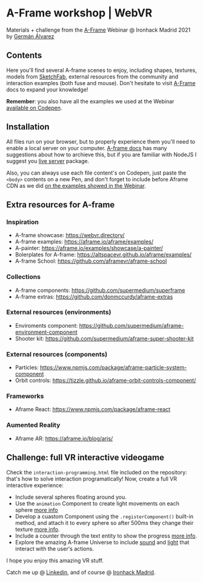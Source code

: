 # A-Frame workshop | WebVR

Materials + challenge from the [A-Frame](https://aframe.io/) Webinar @ Ironhack Madrid 2021 by [Germán Álvarez](https://www.linkedin.com/in/german-alvarez-dev)

## Contents

Here you'll find several A-frame scenes to enjoy, including shapes, textures, models from [SketchFab](https://sketchfab.com/), external resources from the community and interaction examples (both fuse and mouse). Don't hesitate to visit [A-Frame](https://aframe.io/) docs to expand your knowledge!

**Remember**: you also have all the examples we used at the Webinar [available on Codepen](https://codepen.io/collection/zxYOYZ).

## Installation

All files run on your browser, but to properly experience them you'll need to enable a local server on your computer. [A-frame docs](https://aframe.io/docs/1.2.0/introduction/installation.html) has many suggestions about how to archieve this, but if you are familiar with NodeJS I suggest you [live server](https://www.npmjs.com/package/live-server) package.

Also, you can always use each file content's on Codepen, just paste the `<body>` contents on a new Pen, and don't forget to include before Aframe CDN as we did [on the examples showed in the Webinar](https://codepen.io/collection/zxYOYZ).


## Extra resources for A-frame

### Inspiration
- A-frame showcase: https://webvr.directory/
- A-frame examples: https://aframe.io/aframe/examples/
- A-painter: https://aframe.io/examples/showcase/a-painter/
- Bolerplates for A-frame: https://altspacevr.github.io/aframe/examples/
- A-frame School: https://github.com/aframevr/aframe-school

### Collections
- A-frame components: https://github.com/supermedium/superframe
- A-frame extras: https://github.com/donmccurdy/aframe-extras

### External resources (environments)
- Enviroments component: https://github.com/supermedium/aframe-environment-component
- Shooter kit: https://github.com/supermedium/aframe-super-shooter-kit

### External resources (components)
- Particles: https://www.npmjs.com/package/aframe-particle-system-component
- Orbit controls: https://tizzle.github.io/aframe-orbit-controls-component/

### Frameworks
- Aframe React: https://www.npmjs.com/package/aframe-react

### Aumented Reality
- Aframe AR: https://aframe.io/blog/arjs/

## Challenge: full VR interactive videogame

Check the `interaction-programming.html` file included on the repository: that's how to solve interaction programatically!  Now, create a full VR interactive experience:
- Include several spheres floating around you.
- Use the `animation` Component to create light movements on each sphere [more info](https://aframe.io/docs/1.2.0/components/animation.html)
- Develop a cuastom Component using the `.registerComponent()` built-in method, and attach it to every sphere so after 500ms they change their texture [more info](https://aframe.io/docs/1.2.0/introduction/writing-a-component.html#:~:text=Registering%20the%20Component%20with%20AFRAME.&text=Components%20are%20registered%20with%20AFRAME,object%20of%20methods%20and%20properties.).
- Include a counter through the text entity to show the progress [more info](https://aframe.io/docs/1.2.0/components/text.html).
- Explore the amazing A-frame Universe to include [sound](https://aframe.io/docs/1.2.0/components/sound.html) and [light](https://aframe.io/docs/1.2.0/components/light.html) that interact with the user's actions.

I hope you enjoy this amazing VR stuff.

Catch me up @ [Linkedin](https://www.linkedin.com/in/german-alvarez-dev), and of course @ [Ironhack Madrid](https://www.ironhack.com/).


